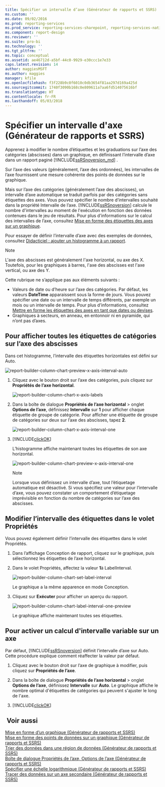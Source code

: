 ```yaml
---
title: Spécifier un intervalle d’axe (Générateur de rapports et SSRS) | Microsoft Docs
ms.custom: ''
ms.date: 09/02/2016
ms.prod: reporting-services
ms.prod_service: reporting-services-sharepoint, reporting-services-native
ms.component: report-design
ms.reviewer: ''
ms.suite: pro-bi
ms.technology: ''
ms.tgt_pltfrm: ''
ms.topic: conceptual
ms.assetid: ae46712d-a5bf-44c0-9929-e30ccc1e7e33
caps.latest.revision: 14
author: maggiesMSFT
ms.author: maggies
manager: kfile
ms.openlocfilehash: f3f228b9c0f6010c0db3654f81aa297d169a425d
ms.sourcegitcommit: 1740f3090b168c0e809611a7aa6fd514075616bf
ms.translationtype: HT
ms.contentlocale: fr-FR
ms.lasthandoff: 05/03/2018
---
```

# <a name="specify-an-axis-interval-report-builder-and-ssrs"></a>Spécifier un intervalle d'axe (Générateur de rapports et SSRS)
Apprenez à modifier le nombre d’étiquettes et les graduations sur l’axe des catégories (abscisses) dans un graphique, en définissant l’intervalle d’axe dans un rapport paginé [!INCLUDE[ssRSnoversion_md](../../includes/ssrsnoversion-md.md)] .
 
Sur l’axe des valeurs (généralement, l’axe des ordonnées), les intervalles de l’axe fournissent une mesure cohérente des points de données sur le graphique. 

Mais sur l’axe des catégories (généralement l’axe des abscisses), un intervalle d’axe automatique se traduit parfois par des catégories sans étiquettes des axes. Vous pouvez spécifier le nombre d’intervalles souhaité dans la propriété Intervalle de l’axe. [!INCLUDE[ssRSnoversion](../../includes/ssrsnoversion-md.md)] calcule le nombre d'intervalles au moment de l'exécution en fonction des données contenues dans le jeu de résultats. Pour plus d’informations sur le calcul des intervalles de l’axe, consultez [Mise en forme des étiquettes des axes sur un graphique](../../reporting-services/report-design/formatting-axis-labels-on-a-chart-report-builder-and-ssrs.md).  

Pour essayer de définir l’intervalle d’axe avec des exemples de données, consultez [Didacticiel : ajouter un histogramme à un rapport](Tutorial:%20Add%20a%20Column%20Chart%20to%20Your%20Report%20\(Report%20Builder\).md).
  
> [!NOTE]  
>  L'axe des abscisses est généralement l'axe horizontal, ou axe des X. Toutefois, pour les graphiques à barres, l'axe des abscisses est l'axe vertical, ou axe des Y.  
>
> Cette rubrique ne s’applique pas aux éléments suivants :
>-   Valeurs de date ou d’heure sur l’axe des catégories. Par défaut, les valeurs **DateTime** apparaissent sous la forme de jours. Vous pouvez spécifier une date ou un intervalle de temps différents, par exemple un mois ou un intervalle de temps. Pour plus d’informations, consultez [Mettre en forme les étiquettes des axes en tant que dates ou devises](../../reporting-services/report-design/format-axis-labels-as-dates-or-currencies-report-builder-and-ssrs.md).  
>-  Graphiques à secteurs, en anneau, en entonnoir ni en pyramide, qui n’ont pas d’axes. 
  
## <a name="to-show-all-the-category-labels-on-the-x-axis"></a>Pour afficher toutes les étiquettes de catégories sur l’axe des abscisses  

Dans cet histogramme, l’intervalle des étiquettes horizontales est défini sur Auto.

![report-builder-column-chart-preview-x-axis-interval-auto](../../reporting-services/report-design/media/report-builder-column-chart-preview-x-axis-interval-auto.png)
  
1.  Cliquez avec le bouton droit sur l’axe des catégories, puis cliquez sur **Propriétés de l’axe horizontal**.   

    ![report-builder-column-chart-x-axis-labels](../../reporting-services/report-design/media/report-builder-column-chart-x-axis-labels.png)
  
2.  Dans la boîte de dialogue **Propriétés de l’axe horizontal** > onglet **Options de l’axe**, définissez **Intervalle** sur **1** pour afficher chaque étiquette de groupe de catégorie. Pour afficher une étiquette de groupe de catégories sur deux sur l’axe des abscisses, tapez **2**. 

     ![report-builder-column-chart-x-axis-interval-one](../../reporting-services/report-design/media/report-builder-column-chart-x-axis-interval-one.png)
  
3.  [!INCLUDE[clickOK](../../includes/clickok-md.md)]  

    L’histogramme affiche maintenant toutes les étiquettes de son axe horizontal.

    ![report-builder-column-chart-preview-x-axis-interval-one](../../reporting-services/report-design/media/report-builder-column-chart-preview-x-axis-interval-one.png)
  
    > [!NOTE]  
    >  Lorsque vous définissez un intervalle d’axe, tout l’étiquetage automatique est désactivé. Si vous spécifiez une valeur pour l’intervalle d’axe, vous pouvez constater un comportement d’étiquetage imprévisible en fonction du nombre de catégories sur l’axe des abscisses.  

## <a name="change-the-label-interval-in-properties-pane"></a>Modifier l’intervalle des étiquettes dans le volet Propriétés

Vous pouvez également définir l’intervalle des étiquettes dans le volet Propriétés.

1.  Dans l’affichage Conception de rapport, cliquez sur le graphique, puis sélectionnez les étiquettes de l’axe horizontal.

3. Dans le volet Propriétés, affectez la valeur **1**à LabelInterval.

    ![report-builder-column-chart-set-label-interval](../../reporting-services/media/report-builder-column-chart-set-label-interval.png)

    Le graphique a la même apparence en mode Conception. 
    
5.  Cliquez sur **Exécuter** pour afficher un aperçu du rapport.

    ![report-builder-column-chart-label-interval-one-preview](../../reporting-services/media/report-builder-column-chart-label-interval-one-preview.png)
    
    Le graphique affiche maintenant toutes ses étiquettes.
  
## <a name="to-enable-a-variable-interval-calculation-on-an-axis"></a>Pour activer un calcul d'intervalle variable sur un axe  

Par défaut, [!INCLUDE[ssRSnoversion](../../includes/ssrsnoversion-md.md)] définit l’intervalle d’axe sur Auto. Cette procédure explique comment réaffecter la valeur par défaut. 
  
1.  Cliquez avec le bouton droit sur l’axe de graphique à modifier, puis cliquez sur **Propriétés de l’axe**. 
  
2.  Dans la boîte de dialogue **Propriétés de l’axe horizontal** > onglet **Options de l’axe**, définissez **Intervalle** sur **Auto**. Le graphique affiche le nombre optimal d'étiquettes de catégories qui peuvent s'ajuster le long de l'axe.  
  
3.  [!INCLUDE[clickOK](../../includes/clickok-md.md)]  
  
## <a name="see-also"></a> Voir aussi  
 [Mise en forme d’un graphique &#40;Générateur de rapports et SSRS&#41;](../../reporting-services/report-design/formatting-a-chart-report-builder-and-ssrs.md)   
 [Mise en forme des points de données sur un graphique (Générateur de rapports et SSRS)](../../reporting-services/report-design/formatting-data-points-on-a-chart-report-builder-and-ssrs.md)   
 [Trier des données dans une région de données (Générateur de rapports et SSRS)](../../reporting-services/report-design/sort-data-in-a-data-region-report-builder-and-ssrs.md)   
 [Boîte de dialogue Propriétés de l’axe, Options de l’axe &#40;Générateur de rapports et SSRS&#41;](http://msdn.microsoft.com/library/b276e210-7a12-48ae-971b-7dabae51df11)   
 [Spécifier une échelle logarithmique &#40;Générateur de rapports et SSRS&#41;](../../reporting-services/report-design/specify-a-logarithmic-scale-report-builder-and-ssrs.md)   
 [Tracer des données sur un axe secondaire &#40;Générateur de rapports et SSRS&#41;](../../reporting-services/report-design/plot-data-on-a-secondary-axis-report-builder-and-ssrs.md)  
  
  
